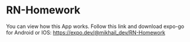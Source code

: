 # RN-Homework
You can view how this App works. Follow this link and download expo-go for Android or IOS:
https://expo.dev/@mikhail_dev/RN-Homework
